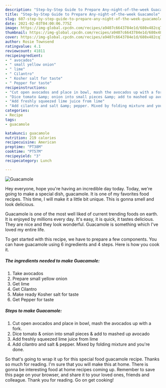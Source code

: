 ```yaml
---
description: "Step-by-Step Guide to Prepare Any-night-of-the-week Guacamole"
title: "Step-by-Step Guide to Prepare Any-night-of-the-week Guacamole"
slug: 607-step-by-step-guide-to-prepare-any-night-of-the-week-guacamole
date: 2021-02-03T04:00:06.775Z
image: https://img-global.cpcdn.com/recipes/a9407c6643784e1d/680x482cq70/guacamole-recipe-main-photo.jpg
thumbnail: https://img-global.cpcdn.com/recipes/a9407c6643784e1d/680x482cq70/guacamole-recipe-main-photo.jpg
cover: https://img-global.cpcdn.com/recipes/a9407c6643784e1d/680x482cq70/guacamole-recipe-main-photo.jpg
author: Rosie Townsend
ratingvalue: 4.1
reviewcount: 41811
recipeingredient:
- " avocados"
- " small yellow onion"
- " lime"
- " Cilantro"
- " Kosher salt for taste"
- " Pepper for taste"
recipeinstructions:
- "Cut open avocados and place in bowl, mash the avocados up with a fork."
- "Dice tomato &amp; onion into small pieces &amp; add to mashed up avocado"
- "Add freshly squeezed lime juice from lime"
- "Add cilantro and salt &amp; pepper. Mixed by folding mixture and you&#39;re done."
categories:
- Recipe
tags:
- guacamole

katakunci: guacamole 
nutrition: 219 calories
recipecuisine: American
preptime: "PT38M"
cooktime: "PT57M"
recipeyield: "3"
recipecategory: Lunch

---
```



![Guacamole](https://img-global.cpcdn.com/recipes/a9407c6643784e1d/680x482cq70/guacamole-recipe-main-photo.jpg)

Hey everyone, hope you're having an incredible day today. Today, we're going to make a special dish, guacamole. It is one of my favorites food recipes. This time, I will make it a little bit unique. This is gonna smell and look delicious.

Guacamole is one of the most well liked of current trending foods on earth. It is enjoyed by millions every day. It's easy, it is quick, it tastes delicious. They are nice and they look wonderful. Guacamole is something which I've loved my entire life.




To get started with this recipe, we have to prepare a few components. You can have guacamole using 6 ingredients and 4 steps. Here is how you cook it.

<!--inarticleads1-->

##### The ingredients needed to make Guacamole:

1. Take  avocados
1. Prepare  small yellow onion
1. Get  lime
1. Get  Cilantro
1. Make ready  Kosher salt for taste
1. Get  Pepper for taste




<!--inarticleads2-->

##### Steps to make Guacamole:

1. Cut open avocados and place in bowl, mash the avocados up with a fork.
1. Dice tomato &amp; onion into small pieces &amp; add to mashed up avocado
1. Add freshly squeezed lime juice from lime
1. Add cilantro and salt &amp; pepper. Mixed by folding mixture and you&#39;re done.




So that's going to wrap it up for this special food guacamole recipe. Thanks so much for reading. I'm sure that you will make this at home. There is gonna be interesting food at home recipes coming up. Remember to save this page on your browser, and share it to your loved ones, friends and colleague. Thank you for reading. Go on get cooking!
